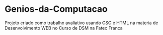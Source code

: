 # Genios-da-Computacao

Projeto criado como trabalho avaliativo usando CSC e HTML na materia de Desenvolvimento WEB no Curso de DSM na Fatec Franca
